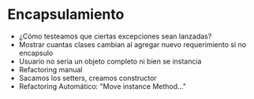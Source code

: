 # Encapsulamiento

- ¿Cómo testeamos que ciertas excepciones sean lanzadas?
- Mostrar cuantas clases cambian al agregar nuevo requerimiento si no encapsulo
- Usuario no seria un objeto completo ni bien se instancia
- Refactoring manual
- Sacamos los setters, creamos constructor
- Refactoring Automático: "Move instance Method..."